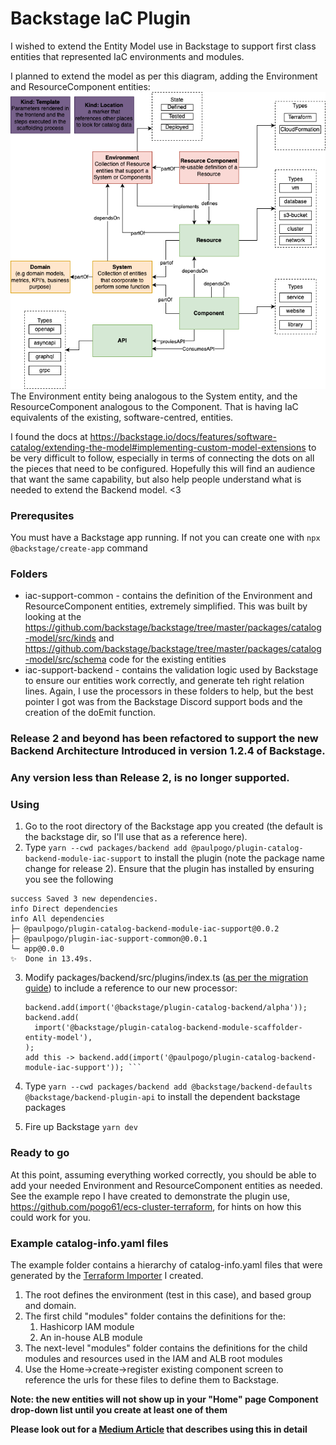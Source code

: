 # Backstage IaC Plugin
I wished to extend the Entity Model use in Backstage to support first class entities that represented IaC environments and modules.

I planned to extend the model as per this diagram, adding the Environment and ResourceComponent entities:
![](static/img/extended-backstage-model.png)
The Environment entity being analogous to the System entity, and the ResourceComponent analogous to the Component. That is having IaC equivalents of the existing, software-centred, entities.  

I found the docs at https://backstage.io/docs/features/software-catalog/extending-the-model#implementing-custom-model-extensions to be very difficult to follow, especially in terms of connecting the dots on all the pieces that need to be configured. Hopefully this will find an audience that want the same capability, but also help people understand what is needed to extend the Backend model. <3

### Prerequsites

You must have a Backstage app running. If not you can create one with `npx @backstage/create-app` command

### Folders

* iac-support-common - contains the definition of the Environment and ResourceComponent entities, extremely simplified. This was built by looking at the https://github.com/backstage/backstage/tree/master/packages/catalog-model/src/kinds and https://github.com/backstage/backstage/tree/master/packages/catalog-model/src/schema code for the existing entities
* iac-support-backend - contains the validation logic used by Backstage to ensure our entities work correctly, and generate teh right relation lines. Again, I use the processors in these folders to help, but the best pointer I got was from the Backstage Discord support bods and the creation of the doEmit function.
           
### Release 2 and beyond has been refactored to support the new Backend Architecture Introduced in version 1.2.4 of Backstage.
### Any version less than Release 2, is no longer supported.

### Using

1. Go to the  root directory of the Backstage app you created (the default is the backstage dir, so I'll use that as a reference here).
2. Type `yarn --cwd packages/backend add @paulpogo/plugin-catalog-backend-module-iac-support` to install the plugin (note the package name change for release 2). Ensure that the plugin has installed by ensuring you see the following 
```success Saved lockfile.
success Saved 3 new dependencies.
info Direct dependencies
info All dependencies
├─ @paulpogo/plugin-catalog-backend-module-iac-support@0.0.2
├─ @paulpogo/plugin-iac-support-common@0.0.1
└─ app@0.0.0
✨  Done in 13.49s. 
```

3. Modify packages/backend/src/plugins/index.ts ([as per the migration guide](https://backstage.io/docs/backend-system/building-backends/migrating#migrating-the-index-file)) to include a reference to our new processor:
   ```// catalog plugin
   backend.add(import('@backstage/plugin-catalog-backend/alpha'));
   backend.add(
     import('@backstage/plugin-catalog-backend-module-scaffolder-entity-model'),
   );
   add this -> backend.add(import('@paulpogo/plugin-catalog-backend-module-iac-support')); ```

4. Type `yarn --cwd packages/backend add @backstage/backend-defaults @backstage/backend-plugin-api` to install the dependent backstage packages

5. Fire up Backstage `yarn dev`

### Ready to go

At this point, assuming everything worked correctly, you should be able to add your needed Environment and ResourceComponent entities as needed.
See the example repo I have created to demonstrate the plugin use,  https://github.com/pogo61/ecs-cluster-terraform, for hints on how this could work for you.

### Example catalog-info.yaml files
The example folder contains a hierarchy of catalog-info.yaml files that were generated by the [Terraform Importer](https://github.com/pogo61/backstage-terraform-importer) I created.

1. The root defines the environment (test in this case), and based group and domain.
2. The first child "modules" folder contains the definitions for the:
   1. Hashicorp IAM module
   2. An in-house ALB module
3. The next-level "modules" folder contains the definitions for the child modules and resources used in the IAM and ALB root modules
4. Use the Home->create->register existing component screen to reference the urls for these files to define them to Backstage.

**Note: the new entities will not show up in your "Home" page Component drop-down list until you create at least one of them**

**Please look out for a [Medium Article](https://medium.com/@paulpogonoski/backstage-iac-support-392f34ea118e) that describes using this in detail**
